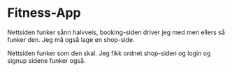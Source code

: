 # Fitness-App

Nettsiden funker sånn halvveis, booking-siden driver jeg med men ellers så funker den. Jeg må også lage en shop-side.

Nettsiden funker som den skal. Jeg fikk ordnet shop-siden og login og signup sidene funker også.
